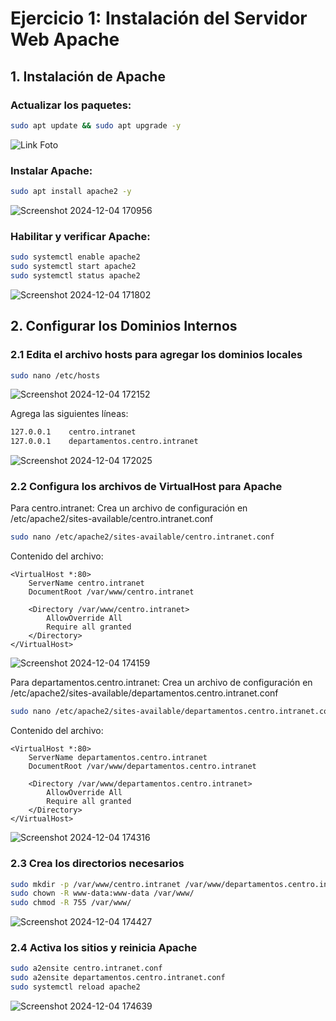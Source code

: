 # Ejercicio 1: Instalación del Servidor Web Apache
## 1. Instalación de Apache
### Actualizar los paquetes:
```bash
sudo apt update && sudo apt upgrade -y
```
![Link Foto](https://github.com/user-attachments/assets/a17a17ea-796f-4ad9-bd7c-a7852e4d910b)

### Instalar Apache:
```bash
sudo apt install apache2 -y
```
![Screenshot 2024-12-04 170956](https://github.com/user-attachments/assets/42fe139c-feed-4213-891a-c4811621cd37)

### Habilitar y verificar Apache:
```bash
sudo systemctl enable apache2
sudo systemctl start apache2
sudo systemctl status apache2
```
![Screenshot 2024-12-04 171802](https://github.com/user-attachments/assets/653784e9-115b-49f5-885f-1e57ba999faf)

## 2. Configurar los Dominios Internos
### 2.1 Edita el archivo hosts para agregar los dominios locales
```bash
sudo nano /etc/hosts
```
![Screenshot 2024-12-04 172152](https://github.com/user-attachments/assets/070c5062-2781-4fac-b054-e09ffb1d4010)

Agrega las siguientes líneas:
```bash
127.0.0.1    centro.intranet
127.0.0.1    departamentos.centro.intranet
```
![Screenshot 2024-12-04 172025](https://github.com/user-attachments/assets/c9de740f-d00d-4836-aa86-960e126ca60e)

### 2.2 Configura los archivos de VirtualHost para Apache
Para centro.intranet: Crea un archivo de configuración en /etc/apache2/sites-available/centro.intranet.conf
```bash
sudo nano /etc/apache2/sites-available/centro.intranet.conf
```
Contenido del archivo:
```less
<VirtualHost *:80>
    ServerName centro.intranet
    DocumentRoot /var/www/centro.intranet

    <Directory /var/www/centro.intranet>
        AllowOverride All
        Require all granted
    </Directory>
</VirtualHost>
```
![Screenshot 2024-12-04 174159](https://github.com/user-attachments/assets/b3070971-8383-471b-8ba3-2148f4250ea0)

Para departamentos.centro.intranet: Crea un archivo de configuración en /etc/apache2/sites-available/departamentos.centro.intranet.conf
```bash
sudo nano /etc/apache2/sites-available/departamentos.centro.intranet.conf
```
Contenido del archivo:
```less
<VirtualHost *:80>
    ServerName departamentos.centro.intranet
    DocumentRoot /var/www/departamentos.centro.intranet

    <Directory /var/www/departamentos.centro.intranet>
        AllowOverride All
        Require all granted
    </Directory>
</VirtualHost>
```
![Screenshot 2024-12-04 174316](https://github.com/user-attachments/assets/8ff2b459-47a6-49bf-95fd-6871bdbf6caa)

### 2.3 Crea los directorios necesarios
```bash
sudo mkdir -p /var/www/centro.intranet /var/www/departamentos.centro.intranet
sudo chown -R www-data:www-data /var/www/
sudo chmod -R 755 /var/www/
```
![Screenshot 2024-12-04 174427](https://github.com/user-attachments/assets/c2c8af6f-3c4e-407d-831c-4c9d12b5cdf5)

### 2.4 Activa los sitios y reinicia Apache
```bash
sudo a2ensite centro.intranet.conf
sudo a2ensite departamentos.centro.intranet.conf
sudo systemctl reload apache2
```
![Screenshot 2024-12-04 174639](https://github.com/user-attachments/assets/a5a2da31-0f96-4115-878a-e29b942f7581)

